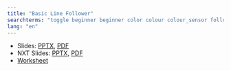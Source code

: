 ```yaml
---
title: "Basic Line Follower"
searchterms: "toggle beginner beginner color colour colour_sensor follower basic line_tracker sensors ipad tablet programming_app app android line_follower line colour_sensor basic_line_follower"
lang: "en"
---
```

 <ul>
 <li class="ng-binding">Slides:
 <a href="translations/en-us/beginner/BasicLineFollower.pptx">PPTX</a>,
 <a href="translations/en-us/beginner/BasicLineFollower.pdf">PDF</a>
 </li>
<li class="ng-binding">NXT Slides:
<a href="translations/en-us/beginner/BasicLineFollowerNXT.pptx">PPTX</a>,
<a href="translations/en-us/beginner/BasicLineFollowerNXT.pdf">PDF</a>
</li>

 <li> <a href="translations/en-us/beginner/BasicLineFollower.docx">Worksheet</a>
 </li>
 </ul>
